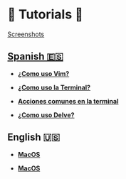 # :scroll: Tutorials :scroll:

[Screenshots](./screenshots/README.md)

## [Spanish :es:](./spanish)

- **[¿Como uso Vim?](./spanish/vim_use.md)**

- **[¿Como uso la Terminal?](./spanish/terminal_use.md)**

- **[Acciones comunes en la terminal](./spanish/terminal_commons.md)**

- **[¿Como uso Delve?](./spanish/delve_use.md)**

## English :us:

- **[MacOS](./mac_os.md)**

- **[MacOS](./windows.md)**
